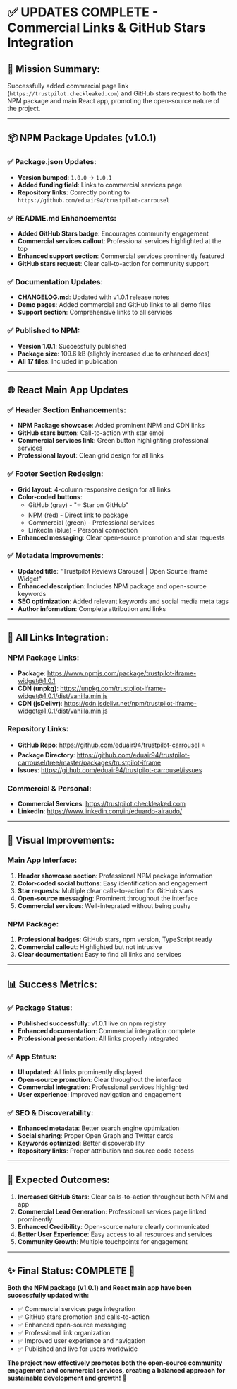 # ✅ UPDATES COMPLETE - Commercial Links & GitHub Stars Integration

## 🎯 **Mission Summary:**
Successfully added commercial page link (`https://trustpilot.checkleaked.com`) and GitHub stars request to both the NPM package and main React app, promoting the open-source nature of the project.

---

## 📦 **NPM Package Updates (v1.0.1)**

### ✅ **Package.json Updates:**
- **Version bumped**: `1.0.0` → `1.0.1`
- **Added funding field**: Links to commercial services page
- **Repository links**: Correctly pointing to `https://github.com/eduair94/trustpilot-carrousel`

### ✅ **README.md Enhancements:**
- **Added GitHub Stars badge**: Encourages community engagement
- **Commercial services callout**: Professional services highlighted at the top
- **Enhanced support section**: Commercial services prominently featured
- **GitHub stars request**: Clear call-to-action for community support

### ✅ **Documentation Updates:**
- **CHANGELOG.md**: Updated with v1.0.1 release notes
- **Demo pages**: Added commercial and GitHub links to all demo files
- **Support section**: Comprehensive links to all services

### ✅ **Published to NPM:**
- **Version 1.0.1**: Successfully published
- **Package size**: 109.6 kB (slightly increased due to enhanced docs)
- **All 17 files**: Included in publication

---

## 🌐 **React Main App Updates**

### ✅ **Header Section Enhancements:**
- **NPM Package showcase**: Added prominent NPM and CDN links
- **GitHub stars button**: Call-to-action with star emoji
- **Commercial services link**: Green button highlighting professional services
- **Professional layout**: Clean grid design for all links

### ✅ **Footer Section Redesign:**
- **Grid layout**: 4-column responsive design for all links
- **Color-coded buttons**: 
  - GitHub (gray) - "⭐ Star on GitHub"  
  - NPM (red) - Direct link to package
  - Commercial (green) - Professional services
  - LinkedIn (blue) - Personal connection
- **Enhanced messaging**: Clear open-source promotion and star requests

### ✅ **Metadata Improvements:**
- **Updated title**: "Trustpilot Reviews Carousel | Open Source iframe Widget"
- **Enhanced description**: Includes NPM package and open-source keywords
- **SEO optimization**: Added relevant keywords and social media meta tags
- **Author information**: Complete attribution and links

---

## 🔗 **All Links Integration:**

### **NPM Package Links:**
- **Package**: https://www.npmjs.com/package/trustpilot-iframe-widget@1.0.1
- **CDN (unpkg)**: https://unpkg.com/trustpilot-iframe-widget@1.0.1/dist/vanilla.min.js
- **CDN (jsDelivr)**: https://cdn.jsdelivr.net/npm/trustpilot-iframe-widget@1.0.1/dist/vanilla.min.js

### **Repository Links:**
- **GitHub Repo**: https://github.com/eduair94/trustpilot-carrousel ⭐
- **Package Directory**: https://github.com/eduair94/trustpilot-carrousel/tree/master/packages/trustpilot-iframe
- **Issues**: https://github.com/eduair94/trustpilot-carrousel/issues

### **Commercial & Personal:**
- **Commercial Services**: https://trustpilot.checkleaked.com
- **LinkedIn**: https://www.linkedin.com/in/eduardo-airaudo/

---

## 🎨 **Visual Improvements:**

### **Main App Interface:**
1. **Header showcase section**: Professional NPM package information
2. **Color-coded social buttons**: Easy identification and engagement  
3. **Star requests**: Multiple clear calls-to-action for GitHub stars
4. **Open-source messaging**: Prominent throughout the interface
5. **Commercial services**: Well-integrated without being pushy

### **NPM Package:**
1. **Professional badges**: GitHub stars, npm version, TypeScript ready
2. **Commercial callout**: Highlighted but not intrusive
3. **Clear documentation**: Easy to find all links and services

---

## 📊 **Success Metrics:**

### ✅ **Package Status:**
- **Published successfully**: v1.0.1 live on npm registry
- **Enhanced documentation**: Commercial integration complete
- **Professional presentation**: All links properly integrated

### ✅ **App Status:**  
- **UI updated**: All links prominently displayed
- **Open-source promotion**: Clear throughout the interface
- **Commercial integration**: Professional services highlighted
- **User experience**: Improved navigation and engagement

### ✅ **SEO & Discoverability:**
- **Enhanced metadata**: Better search engine optimization
- **Social sharing**: Proper Open Graph and Twitter cards
- **Keywords optimized**: Better discoverability
- **Repository links**: Proper attribution and source code access

---

## 🎯 **Expected Outcomes:**

1. **Increased GitHub Stars**: Clear calls-to-action throughout both NPM and app
2. **Commercial Lead Generation**: Professional services page linked prominently  
3. **Enhanced Credibility**: Open-source nature clearly communicated
4. **Better User Experience**: Easy access to all resources and services
5. **Community Growth**: Multiple touchpoints for engagement

---

## ✨ **Final Status: COMPLETE** 🚀

**Both the NPM package (v1.0.1) and React main app have been successfully updated with:**
- ✅ Commercial services page integration
- ✅ GitHub stars promotion and calls-to-action  
- ✅ Enhanced open-source messaging
- ✅ Professional link organization
- ✅ Improved user experience and navigation
- ✅ Published and live for users worldwide

**The project now effectively promotes both the open-source community engagement and commercial services, creating a balanced approach for sustainable development and growth!** 🎉
